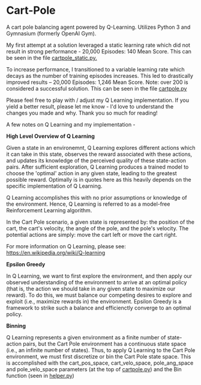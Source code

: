 # Cart-Pole
A cart pole balancing agent powered by Q-Learning. Utilizes Python 3 and Gymnasium (formerly OpenAI Gym).

My first attempt at a solution leveraged a static learning rate which did not result in strong performance - 20,000 Episodes: 140 Mean Score. This can be seen in the file [cartpole_static.py.](https://github.com/hectarescraps/Cart-Pole/blob/main/cartpole_static.py)

To increase performance, I transitioned to a variable learning rate which decays as the number of training episodes increases. This led to drastically improved results – 20,000 Episodes: 1,246 Mean Score. Note: over 200 is considered a successful solution. This can be seen in the file [cartpole.py](https://github.com/hectarescraps/Cart-Pole/blob/main/cartpole.py)

Please feel free to play with / adjust my Q Learning implementation. If you yield a better result, please let me know - I'd love to understand the changes you made and why. Thank you so much for reading!

A few notes on Q Learning and my implementation - 

**High Level Overview of Q Learning**

Given a state in an environemnt, Q Learning explores different actions which it can take in this state, observes the reward associated with these actions, and updates its knowledge of the perceived quality of these state-action pairs. After sufficient exploration, Q Learning produces a trained model to choose the 'optimal' action in any given state, leading to the greatest possible reward. Optimally is in quotes here as this heavily depends on the specific implementation of Q Learning. 

Q Learning accomplishes this with no prior assumptions or knowledge of the environment. Hence, Q Learning is referred to as a model-free Reinforcement Learning algorithm.

In the Cart Pole scenario, a given state is represented by: the position of the cart, the cart's velocity, the angle of the pole, and the pole's velocity. The potential actions are simply: move the cart left or move the cart right.

For more information on Q Learning, please see: https://en.wikipedia.org/wiki/Q-learning

**Epsilon Greedy**

In Q Learning, we want to first explore the environment, and then apply our observed understanding of the environment to arrive at an optimal policy (that is, the action we should take in any given state to maximize our reward). To do this, we must balance our competing desires to explore and exploit (i.e., maximize rewards in) the environment. Epsilon Greedy is a framework to strike such a balance and efficienctly converge to an optimal policy. 

**Binning**

Q Learning represents a given environment as a finite number of state-action pairs, but the Cart Pole environment has a continuous state space (i.e., an infinite number of states). Thus, to apply Q Learning to the Cart Pole environment, we must first discretize or bin the Cart Pole state space. This is accomplished with the cart_pos_space, cart_velo_space, pole_ang_space and pole_velo_space parameters (at the top of [cartpole.py](https://github.com/hectarescraps/Cart-Pole/blob/main/cartpole.py)) and the Bin function (seen in [helper.py](https://github.com/hectarescraps/Cart-Pole/blob/main/helper.py))



